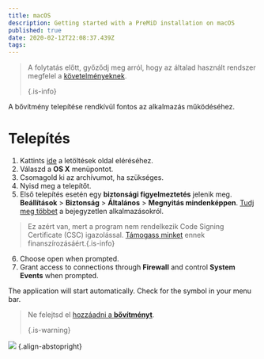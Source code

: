 ```yaml
---
title: macOS
description: Getting started with a PreMiD installation on macOS
published: true
date: 2020-02-12T22:08:37.439Z
tags:
---
```


> A folytatás előtt, győződj meg arról, hogy az általad használt rendszer megfelel a [követelményeknek](/install/requirements). 
> 
> {.is-info}

A bővítmény telepítése rendkívül fontos az alkalmazás működéséhez.

# Telepítés
1. Kattints [ide](https://premid.app/downloads) a letöltések oldal eléréséhez.
2. Válaszd a **OS X** menüpontot.
3. Csomagold ki az archívumot, ha szükséges.
4. Nyisd meg a telepítőt.
5. Első telepítés esetén egy **biztonsági figyelmeztetés** jelenik meg. **Beállítások** > **Biztonság** > **Általános** > **Megnyitás mindenképpen**. [Tudj meg többet](https://support.apple.com/guide/mac-help/open-a-mac-app-from-an-unidentified-developer-mh40616/mac) a bejegyzetlen alkalmazásokról.
> Ez azért van, mert a program nem rendelkezik Code Signing Certificate (CSC) igazolással. [Támogass minket](https://www.patreon.com/Timeraa) ennek finanszírozásáért.{.is-info}
6. Choose open when prompted.
7. Grant access to connections through **Firewall** and control **System Events** when prompted.

The application will start automatically. Check for the symbol in your menu bar.

> Ne felejtsd el [hozzáadni a **bővítményt**](/install). 
> 
> {.is-warning}

![](https://img.icons8.com/color/2x/mac-logo.png) {.align-abstopright}